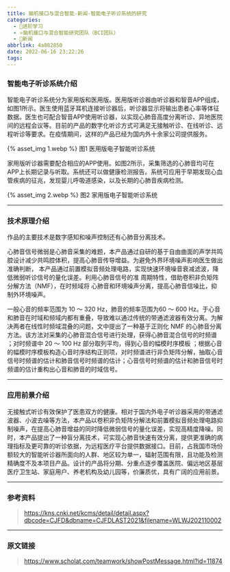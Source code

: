 ```yaml
---
title: 脑机接口与混合智能-新闻-智能电子听诊系统的研究
categories:
  - 🌙进阶学习
  - ⭐脑机接口与混合智能研究团队（BCI团队）
  - 💫新闻
abbrlink: 4a882850
date: 2022-06-16 23:22:26
tags:
---
```


### 智能电子听诊系统介绍

智能电子听诊系统分为家用版和医用版。医用版听诊器由听诊器和智音APP组成，如图1所示。医生使用蓝牙耳机连接听诊器后，听诊器显示将输出患者心率等体征数据。医生也可配合智音APP使用听诊器，以实现心肺音高度分离听诊、异地医院间的远程会议等。目前的产品的数字化听诊方式可满足无接触听诊、在线听诊、远程听诊等要求。在疫情期间，这样的产品已经为国内外十余家公司提供服务。

{% asset_img 1.webp %}
图1  医用版电子智能听诊系统

<!--more-->

家用版听诊器需要配合相应的APP使用。如图2所示，采集筛选的心肺音均可在APP上长期记录与听取。系统还可以做健康检测报告。系统可应用于早期发现心血管疾病的征兆，发现婴儿呼吸道感染，以及长期的心肺音疾病检测。

{% asset_img 2.webp %}
图2  家用版电子智能听诊系统

***

### 技术原理介绍

作品的主要技术是数字感知和噪声控制还有心肺音分离技术。

心肺音信号微弱是心肺音采集的难题，本产品通过自研的基于自由曲面的声学共鸣腔设计减少共鸣腔体积，提高心肺音传导增益。为避免外界环境噪声影响医生做出准确判断， 本产品通过前置模拟音频处理电路，实现快速环境噪音衰减滤波，降低微弱听诊信号的量化误差。利用心肺音信号的准 周期特性，借助卷积非负矩阵分解方法（NMF），在时频域将 心肺音和环境噪声分离，提高心肺音信噪比，抑制外环境噪声。

一般心音的频率范围为 10 ～ 320 Hz，肺音的频率范围为60 ～ 600 Hz。于心音和肺音在时域和频域内都有重叠，导致难以通过传统的带通滤波器有效分离。为解决两者在线性时频域混叠的问题，文中提出了一种基于正则化 NMF 的心肺音分离方法。该方法对采集的心肺音混合信号进行处理，获得心肺音混合信号的时频谱 ；对时频谱中 20 ～ 100 Hz 部分取列平均，得到心音的幅模时序模板 ；根据心音的幅模时序模板构造心音时序结构正则项，对时频谱进行非负矩阵分解，抽取心音信号时频谱的估计和肺音信号时频谱的估计；心音信号时频谱的估计和肺音信号时频谱的估计重构出心音和肺音的时域信号。

***

### 应用前景介绍

无接触式听诊有效保护了医患双方的健康。相对于国内外电子听诊器采用的带通滤波器、小波去噪等方法，本产品以卷积非负矩阵分解法和前置模拟音频处理电路抑制噪声，在提高心肺音增益的同时降低微弱信号的量化误差，实现高精度降噪。同时，本产品提出了一种盲分离技术，可实现心肺音快速有效分离，提供更准确的病理指标及更可靠的听诊依据，为远程医疗平台提供数据接口。目前，占我国市场份额较大的智能听诊器所面向的人群、地区较为单一，辐射范围有限，且功能及检测精确度不及本项目产品。设计的产品将分期、分重点逐步覆盖医院、偏远地区基层医疗卫生站、家庭用户、养老机构及幼儿园等，价廉质优，具有广阔的应用前景。

***

### 参考资料

> <https://kns.cnki.net/kcms/detail/detail.aspx?dbcode=CJFD&dbname=CJFDLAST2021&filename=WLWJ202110002>

***

### 原文链接

> <https://www.scholat.com/teamwork/showPostMessage.html?id=11874>
